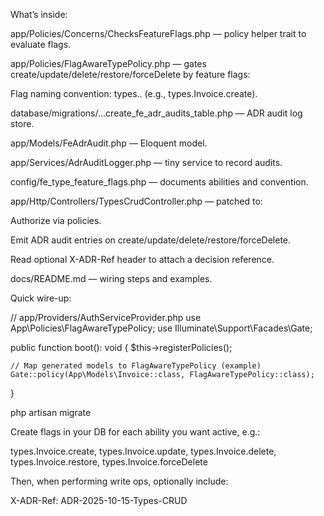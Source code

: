 What’s inside:

app/Policies/Concerns/ChecksFeatureFlags.php — policy helper trait to evaluate flags.

app/Policies/FlagAwareTypePolicy.php — gates create/update/delete/restore/forceDelete by feature flags:

Flag naming convention: types.<Alias>.<ability> (e.g., types.Invoice.create).

database/migrations/…create_fe_adr_audits_table.php — ADR audit log store.

app/Models/FeAdrAudit.php — Eloquent model.

app/Services/AdrAuditLogger.php — tiny service to record audits.

config/fe_type_feature_flags.php — documents abilities and convention.

app/Http/Controllers/TypesCrudController.php — patched to:

Authorize via policies.

Emit ADR audit entries on create/update/delete/restore/forceDelete.

Read optional X-ADR-Ref header to attach a decision reference.

docs/README.md — wiring steps and examples.

Quick wire-up:

// app/Providers/AuthServiceProvider.php
use App\Policies\FlagAwareTypePolicy;
use Illuminate\Support\Facades\Gate;

public function boot(): void
{
    $this->registerPolicies();

    // Map generated models to FlagAwareTypePolicy (example)
    Gate::policy(App\Models\Invoice::class, FlagAwareTypePolicy::class);
}

php artisan migrate


Create flags in your DB for each ability you want active, e.g.:

types.Invoice.create, types.Invoice.update, types.Invoice.delete, types.Invoice.restore, types.Invoice.forceDelete

Then, when performing write ops, optionally include:

X-ADR-Ref: ADR-2025-10-15-Types-CRUD